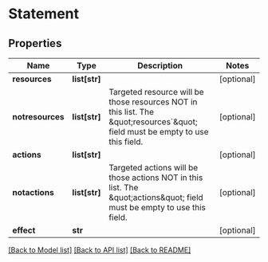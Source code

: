 # Statement

## Properties
Name | Type | Description | Notes
------------ | ------------- | ------------- | -------------
**resources** | **list[str]** |  | [optional] 
**notresources** | **list[str]** | Targeted resource will be those resources NOT in this list. The \&quot;resources&#x60;\&quot; field must be empty to use this field. | [optional] 
**actions** | **list[str]** |  | [optional] 
**notactions** | **list[str]** | Targeted actions will be those actions NOT in this list. The \&quot;actions\&quot; field must be empty to use this field. | [optional] 
**effect** | **str** |  | [optional] 

[[Back to Model list]](../README.md#documentation-for-models) [[Back to API list]](../README.md#documentation-for-api-endpoints) [[Back to README]](../README.md)


